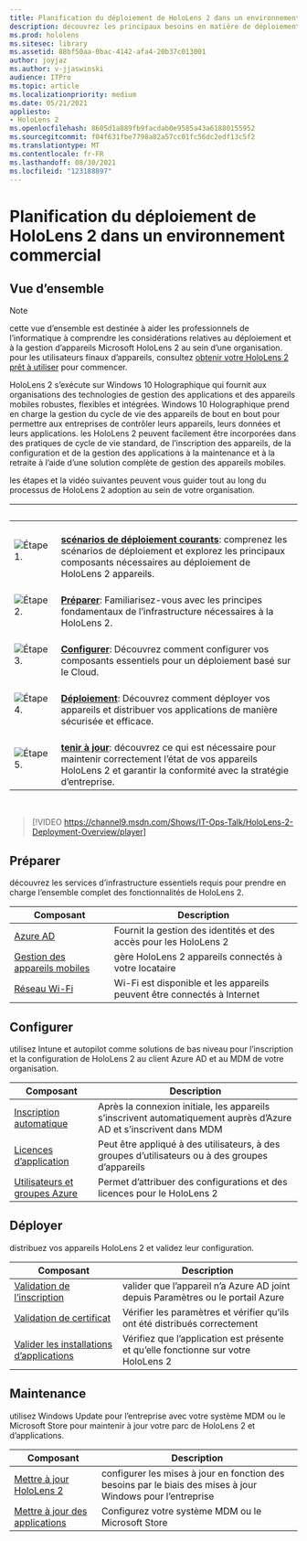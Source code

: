 ```yaml
---
title: Planification du déploiement de HoloLens 2 dans un environnement commercial
description: découvrez les principaux besoins en matière de déploiement et de gestion des HoloLens dans les environnements d’entreprise, notamment l’infrastructure, azure active directory et la gestion des appareils mobiles.
ms.prod: hololens
ms.sitesec: library
ms.assetid: 88bf50aa-0bac-4142-afa4-20b37c013001
author: joyjaz
ms.author: v-jjaswinski
audience: ITPro
ms.topic: article
ms.localizationpriority: medium
ms.date: 05/21/2021
appliesto:
- HoloLens 2
ms.openlocfilehash: 8605d1a889fb9facdab0e9585a43a61880155952
ms.sourcegitcommit: f04f631fbe7798a82a57cc01fc56dc2edf13c5f2
ms.translationtype: MT
ms.contentlocale: fr-FR
ms.lasthandoff: 08/30/2021
ms.locfileid: "123188897"
---
```

# <a name="planning-hololens-2-deployment-in-a-commercial-environment"></a>Planification du déploiement de HoloLens 2 dans un environnement commercial

## <a name="overview"></a>Vue d’ensemble

> [!NOTE]
> cette vue d’ensemble est destinée à aider les professionnels de l’informatique à comprendre les considérations relatives au déploiement et à la gestion d’appareils Microsoft HoloLens 2 au sein d’une organisation. pour les utilisateurs finaux d’appareils, consultez [obtenir votre HoloLens 2 prêt à utiliser](hololens2-setup.md) pour commencer.

HoloLens 2 s’exécute sur Windows 10 Holographique qui fournit aux organisations des technologies de gestion des applications et des appareils mobiles robustes, flexibles et intégrées. Windows 10 Holographique prend en charge la gestion du cycle de vie des appareils de bout en bout pour permettre aux entreprises de contrôler leurs appareils, leurs données et leurs applications. les HoloLens 2 peuvent facilement être incorporées dans des pratiques de cycle de vie standard, de l’inscription des appareils, de la configuration et de la gestion des applications à la maintenance et à la retraite à l’aide d’une solution complète de gestion des appareils mobiles.

les étapes et la vidéo suivantes peuvent vous guider tout au long du processus de HoloLens 2 adoption au sein de votre organisation.

| &nbsp; | &nbsp; |
|--|--|
| ![Étape 1.](images/1green.png)| <br/> **[scénarios de déploiement courants](hololens-requirements.md)**: comprenez les scénarios de déploiement et explorez les principaux composants nécessaires au déploiement de HoloLens 2 appareils. |
| ![Étape 2.](images/2green.png)| <br/> **[Préparer](#prepare)**: Familiarisez-vous avec les principes fondamentaux de l’infrastructure nécessaires à la HoloLens 2. |
| ![Étape 3.](images/3green.png) | <br/> **[Configurer](#configure)**: Découvrez comment configurer vos composants essentiels pour un déploiement basé sur le Cloud. |
| ![Étape 4.](images/4green.png) | <br/> **[Déploiement](#deploy)**: Découvrez comment déployer vos appareils et distribuer vos applications de manière sécurisée et efficace. |
| ![Étape 5.](images/5green.png) | <br/> **[tenir à jour](#maintain)**: découvrez ce qui est nécessaire pour maintenir correctement l’état de vos appareils HoloLens 2 et garantir la conformité avec la stratégie d’entreprise. |

<br/>

> [!VIDEO https://channel9.msdn.com/Shows/IT-Ops-Talk/HoloLens-2-Deployment-Overview/player]

## <a name="prepare"></a>Préparer

découvrez les services d’infrastructure essentiels requis pour prendre en charge l’ensemble complet des fonctionnalités de HoloLens 2.

| Composant | Description |
|-----------|------------|
| [Azure AD](hololens-identity.md) | Fournit la gestion des identités et des accès pour les HoloLens 2  |
| [Gestion des appareils mobiles](hololens-mdm-configure.md)| gère HoloLens 2 appareils connectés à votre locataire  |
| [Réseau Wi-Fi](hololens-commercial-infrastructure.md)| Wi-Fi est disponible et les appareils peuvent être connectés à Internet  |

## <a name="configure"></a>Configurer

utilisez Intune et autopilot comme solutions de bas niveau pour l’inscription et la configuration de HoloLens 2 au client Azure AD et au MDM de votre organisation.

| Composant | Description |
|-----------|------------|
| [Inscription automatique](hololens-enroll-mdm.md#auto-enrollment-in-mdm) | Après la connexion initiale, les appareils s’inscrivent automatiquement auprès d’Azure AD et s’inscrivent dans MDM  |
| [Licences d’application](hololens2-cloud-connected-configure.md#application-licenses)| Peut être appliqué à des utilisateurs, à des groupes d’utilisateurs ou à des groupes d’appareils  |
| [Utilisateurs et groupes Azure](hololens2-cloud-connected-configure.md#azure-users-and-groups) | Permet d’attribuer des configurations et des licences pour le HoloLens 2  |

## <a name="deploy"></a>Déployer

distribuez vos appareils HoloLens 2 et validez leur configuration. 

| Composant | Description |
|-----------|------------|
| [Validation de l’inscription](hololens2-corp-connected-deploy.md#enrollment-validation) | valider que l’appareil n’a Azure AD joint depuis Paramètres ou le portail Azure |
| [Validation de certificat](hololens2-corp-connected-deploy.md#wi-fi-certificate-validation) | Vérifier les paramètres et vérifier qu’ils ont été distribués correctement |
| [Valider les installations d’applications](hololens2-corp-connected-deploy.md#validate-lob-app-install) | Vérifiez que l’application est présente et qu’elle fonctionne sur votre HoloLens 2 |

## <a name="maintain"></a>Maintenance

utilisez Windows Update pour l’entreprise avec votre système MDM ou le Microsoft Store pour maintenir à jour votre parc de HoloLens 2 et d’applications.

| Composant | Description |
|-----------|------------|
| [Mettre à jour HoloLens 2](hololens-updates.md) | configurer les mises à jour en fonction des besoins par le biais des mises à jour Windows pour l’entreprise |
| [Mettre à jour des applications](app-deploy-overview.md) | Configurez votre système MDM ou le Microsoft Store
